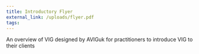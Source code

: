 ```yaml
---
title: Introductory Flyer
external_link: /uploads/flyer.pdf
tags:
---
```


An overview of VIG designed by AVIGuk for practitioners to introduce VIG to their clients

<!--more-->